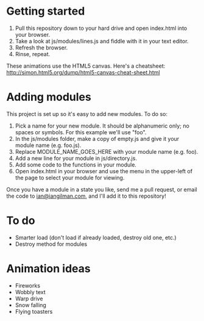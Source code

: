 # Getting started

1. Pull this repository down to your hard drive and open index.html into your browser. 
1. Take a look at js/modules/lines.js and fiddle with it in your text editor. 
1. Refresh the browser. 
1. Rinse, repeat.

These animations use the HTML5 canvas. Here's a cheatsheet: http://simon.html5.org/dump/html5-canvas-cheat-sheet.html

# Adding modules

This project is set up so it's easy to add new modules. To do so:

1. Pick a name for your new module. It should be alphanumeric only; no spaces or symbols. For this example we'll use "foo".
1. In the js/modules folder, make a copy of empty.js and give it your module name (e.g. foo.js).
1. Replace MODULE_NAME_GOES_HERE with your module name (e.g. foo).
1. Add a new line for your module in js/directory.js.
1. Add some code to the functions in your module.
1. Open index.html in your browser and use the menu in the upper-left of the page to select your module for viewing.

Once you have a module in a state you like, send me a pull request, or email the code to ian@iangilman.com, and I'll add it to this repository!

# To do

* Smarter load (don't load if already loaded, destroy old one, etc.)
* Destroy method for modules

# Animation ideas

* Fireworks
* Wobbly text
* Warp drive
* Snow falling
* Flying toasters

